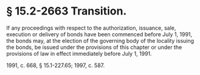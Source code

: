 # § 15.2-2663 Transition.

<p>If any proceedings with respect to the authorization, issuance, sale, execution or delivery of bonds have been commenced before July 1, 1991, the bonds may, at the election of the governing body of the locality issuing the bonds, be issued under the provisions of this chapter or under the provisions of law in effect immediately before July 1, 1991.</p><p>1991, c. 668, § 15.1-227.65; 1997, c. 587.</p>